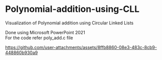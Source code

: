 # Polynomial-addition-using-CLL
Visualization of Polynomial addition using Circular Linked Lists

Done using Microsoft PowerPoint 2021
<br>For the code refer poly_add.c file

https://github.com/user-attachments/assets/8ffb8860-08e3-483c-8cb9-448860b930a9

